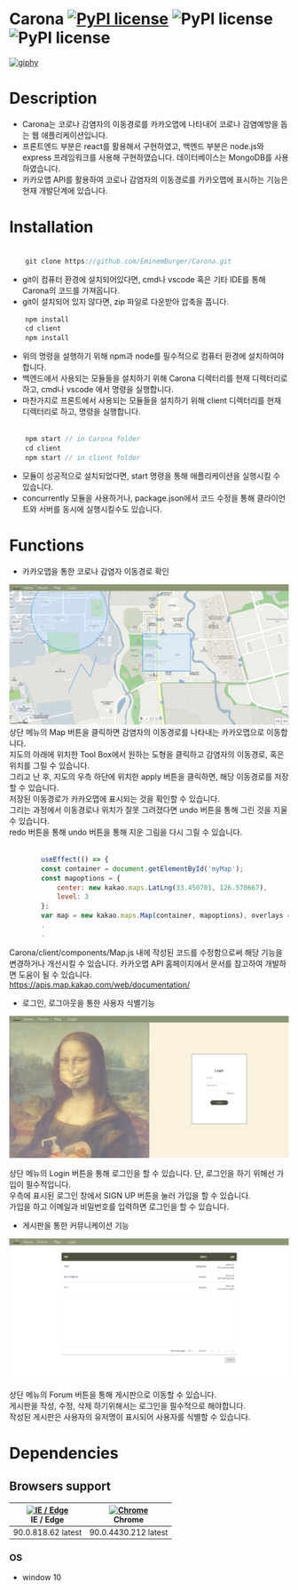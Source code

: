 # Carona [![PyPI license](https://img.shields.io/pypi/l/ansicolortags.svg)](https://pypi.python.org/pypi/ansicolortags/) ![PyPI license](https://img.shields.io/badge/npm-6.14.8-green) ![PyPI license](https://img.shields.io/badge/node-14.7.0-green)

[![giphy](https://media.giphy.com/media/CMSUnxbvXzPwtZjCtr/giphy.gif)](https://giphy.com/)


# Description
* Carona는 코로나 감염자의 이동경로를 카카오맵에 나타내어 코로나 감염예방을 돕는 웹 애플리케이션입니다.
* 프론트엔드 부분은 react를 활용해서 구현하였고, 백엔드 부분은 node.js와 express 프레임워크를 사용해 구현하였습니다. 데이터베이스는 MongoDB를 사용하였습니다.
* 카카오맵 API를 활용하여 코로나 감염자의 이동경로를 카카오맵에 표시하는 기능은 현재 개발단계에 있습니다.

# Installation
```js

    git clone https://github.com/EminemBurger/Carona.git

```

* git이 컴퓨터 환경에 설치되어있다면, cmd나 vscode 혹은 기타 IDE를 통해 Carona의 코드를 가져옵니다.
* git이 설치되어 있지 않다면, zip 파일로 다운받아 압축을 풉니다.

```js
    npm install
    cd client
    npm install
```


* 위의 명령을 설행하기 위해 npm과 node를 필수적으로 컴퓨터 환경에 설치하여야 합니다.
* 백엔드에서 사용되는 모듈들을 설치하기 위해 Carona 디렉터리를 현재 디렉터리로 하고, cmd나 vscode 에서 명령을 실행합니다.
* 마찬가지로 프론트에서 사용되는 모듈들을 설치하기 위해 client 디렉터리를 현재 디렉터리로 하고, 명령을 실행합니다.

```js

    npm start // in Carona folder
    cd client
    npm start // in client folder  

```

* 모듈이 성공적으로 설치되었다면, start 명령을 통해 애플리케이션을 실행시킬 수 있습니다.
* concurrently 모듈을 사용하거나, package.json에서 코드 수정을 통해 클라이언트와 서버를 동시에 실행시킬수도 있습니다.

# Functions

* 카카오맵을 통한 코로나 감염자 이동경로 확인


![image info](./readme/Map.JPG)  
상단 메뉴의 Map 버튼을 클릭하면 감염자의 이동경로를 나타내는 카카오맵으로 이동합니다.  
지도의 아래에 위치한 Tool Box에서 원하는 도형을 클릭하고 감염자의 이동경로, 혹은 위치를 그릴 수 있습니다.  
그리고 난 후, 지도의 우측 하단에 위치한 apply 버튼을 클릭하면, 해당 이동경로를 저장할 수 있습니다.  
저장된 이동경로가 카카오맵에 표시되는 것을 확인할 수 있습니다.  
그리는 과정에서 이동경로나 위치가 잘못 그려졌다면 undo 버튼을 통해 그린 것을 지울 수 있습니다.  
redo 버튼을 통해 undo 버튼을 통해 지운 그림을 다시 그릴 수 있습니다.


```js

        useEffect(() => {
        const container = document.getElementById('myMap');
		const mapoptions = {
			center: new kakao.maps.LatLng(33.450701, 126.570667),
			level: 3
		};
        var map = new kakao.maps.Map(container, mapoptions), overlays = [];
        .
        .

```

Carona/client/components/Map.js 내에 작성된 코드를 수정함으로써 해당 기능을 변경하거나 개선시킬 수 있습니다. 카카오맵 API 홈페이지에서 문서를 참고하여 개발하면 도움이 될 수 있습니다.  
https://apis.map.kakao.com/web/documentation/ 




* 로그인, 로그아웃을 통한 사용자 식별기능  

![image info](./readme/Login.JPG)  

상단 메뉴의 Login 버튼을 통해 로그인을 할 수 있습니다. 단, 로그인을 하기 위해선 가입이 필수적입니다.  
우측에 표시된 로그인 창에서 SIGN UP 버튼을 눌러 가입을 할 수 있습니다.  
가입을 하고 이메일과 비밀번호를 입력하면 로그인을 할 수 있습니다.

* 게시판을 통한 커뮤니케이션 기능

![image info](./readme/board.JPG)  

상단 메뉴의 Forum 버튼을 통해 게시판으로 이동할 수 있습니다.  
게시판을 작성, 수정, 삭제 하기위해서는 로그인을 필수적으로 해야합니다.  
작성된 게시판은 사용자의 유저명이 표시되어 사용자를 식별할 수 있습니다.

# Dependencies

## Browsers support

| [<img src="https://raw.githubusercontent.com/alrra/browser-logos/master/src/edge/edge_48x48.png" alt="IE / Edge" width="24px" height="24px" />](http://godban.github.io/browsers-support-badges/)</br>IE / Edge | [<img src="https://raw.githubusercontent.com/alrra/browser-logos/master/src/chrome/chrome_48x48.png" alt="Chrome" width="24px" height="24px" />](http://godban.github.io/browsers-support-badges/)</br>Chrome | 
| --------- | --------- | 
| 90.0.818.62 latest |  90.0.4430.212 latest| 

### OS 
* window 10

